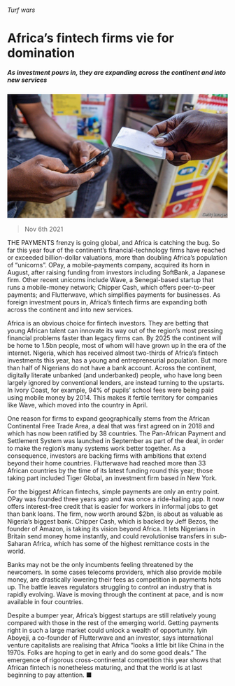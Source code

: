 ###### Turf wars

# Africa’s fintech firms vie for domination 

##### As investment pours in, they are expanding across the continent and into new services 

![image](images/20211106_fnp502.jpg) 

> Nov 6th 2021 

THE PAYMENTS frenzy is going global, and Africa is catching the bug. So far this year four of the continent’s financial-technology firms have reached or exceeded billion-dollar valuations, more than doubling Africa’s population of “unicorns”. OPay, a mobile-payments company, acquired its horn in August, after raising funding from investors including SoftBank, a Japanese firm. Other recent unicorns include Wave, a Senegal-based startup that runs a mobile-money network; Chipper Cash, which offers peer-to-peer payments; and Flutterwave, which simplifies payments for businesses. As foreign investment pours in, Africa’s fintech firms are expanding both across the continent and into new services.

Africa is an obvious choice for fintech investors. They are betting that young African talent can innovate its way out of the region’s most pressing financial problems faster than legacy firms can. By 2025 the continent will be home to 1.5bn people, most of whom will have grown up in the era of the internet. Nigeria, which has received almost two-thirds of Africa’s fintech investments this year, has a young and entrepreneurial population. But more than half of Nigerians do not have a bank account. Across the continent, digitally literate unbanked (and underbanked) people, who have long been largely ignored by conventional lenders, are instead turning to the upstarts. In Ivory Coast, for example, 94% of pupils’ school fees were being paid using mobile money by 2014. This makes it fertile territory for companies like Wave, which moved into the country in April.


One reason for firms to expand geographically stems from the African Continental Free Trade Area, a deal that was first agreed on in 2018 and which has now been ratified by 38 countries. The Pan-African Payment and Settlement System was launched in September as part of the deal, in order to make the region’s many systems work better together. As a consequence, investors are backing firms with ambitions that extend beyond their home countries. Flutterwave had reached more than 33 African countries by the time of its latest funding round this year; those taking part included Tiger Global, an investment firm based in New York.

For the biggest African fintechs, simple payments are only an entry point. OPay was founded three years ago and was once a ride-hailing app. It now offers interest-free credit that is easier for workers in informal jobs to get than bank loans. The firm, now worth around $2bn, is about as valuable as Nigeria’s biggest bank. Chipper Cash, which is backed by Jeff Bezos, the founder of Amazon, is taking its vision beyond Africa. It lets Nigerians in Britain send money home instantly, and could revolutionise transfers in sub-Saharan Africa, which has some of the highest remittance costs in the world.

Banks may not be the only incumbents feeling threatened by the newcomers. In some cases telecoms providers, which also provide mobile money, are drastically lowering their fees as competition in payments hots up. The battle leaves regulators struggling to control an industry that is rapidly evolving. Wave is moving through the continent at pace, and is now available in four countries.

Despite a bumper year, Africa’s biggest startups are still relatively young compared with those in the rest of the emerging world. Getting payments right in such a large market could unlock a wealth of opportunity. Iyin Aboyeji, a co-founder of Flutterwave and an investor, says international venture capitalists are realising that Africa “looks a little bit like China in the 1970s. Folks are hoping to get in early and do some good deals.” The emergence of rigorous cross-continental competition this year shows that African fintech is nonetheless maturing, and that the world is at last beginning to pay attention. ■


